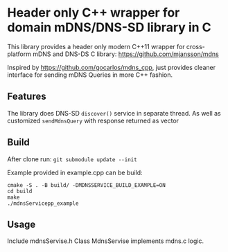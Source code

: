 # Header only C++ wrapper for domain mDNS/DNS-SD library in C

This library provides a header only modern C++11 wrapper for cross-platform mDNS and DNS-DS C library:
https://github.com/mjansson/mdns

Inspired by https://github.com/gocarlos/mdns_cpp, just provides cleaner interface for sending mDNS Queries in more C++ fashion.

## Features
The library does DNS-SD `discover()` service in separate thread. 
As well as customized `sendMdnsQuery` with response returned as vector<QueryResult>

## Build
After clone run: `git submodule update --init`

Example provided in example.cpp can be build:
```
cmake -S . -B build/ -DMDNSSERVICE_BUILD_EXAMPLE=ON
cd build 
make
./mdnsServicepp_example
```

## Usage 
Include mdnsServise.h
Class MdnsServise implements mdns.c logic.